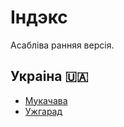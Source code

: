 # Індэкс

Асабліва ранняя версія.

## Украіна 🇺🇦

* [Мукачава](ukraine/mukachevo.md)
* [Ужгарад](ukraine/uzhhorod.md)